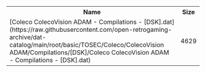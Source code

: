 <table>
<tr><th>Name</th><th>Size</th></tr>
<tr><td>[Coleco ColecoVision ADAM - Compilations - [DSK].dat](https://raw.githubusercontent.com/open-retrogaming-archive/dat-catalog/main/root/basic/TOSEC/Coleco/ColecoVision ADAM/Compilations/[DSK]/Coleco ColecoVision ADAM - Compilations - [DSK].dat)</td><td>4629</td></tr>
</table>

